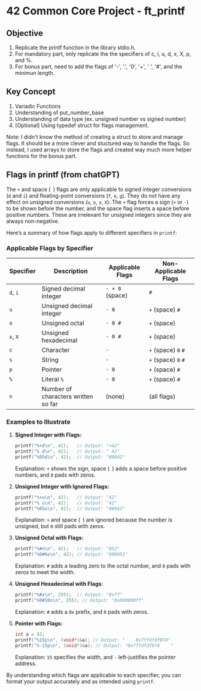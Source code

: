 # 42 Common Core Project - ft_printf

## Objective

1. Replicate the printf function in the library stdio.h.
2. For mandatory part, only replicate the the specifiers of c, i, u, d, x, X, p, and %.
3. For bonus part, need to add the flags of '-', '.', '0', '+', ' ', '#', and the minimun length.

## Key Concept

1. Variadic Functions
2. Understanding of put_number_base
3. Understanding of data type (ex. unsigned number vs signed number)
4. [Optional] Using typedef struct for flags management.

Note:
I didn't know the method of creating a struct to store and manage flags. It should be a more clever and stuctured way to handle the flags. So instead, I used arrays to store the flags and created way much more helper functions for the bonus part.

## Flags in printf (from chatGPT)

The `+` and space (` `) flags are only applicable to signed integer conversions (`d` and `i`) and floating-point conversions (`f`, `e`, `g`). They do not have any effect on unsigned conversions (`u`, `o`, `x`, `X`). The `+` flag forces a sign (`+` or `-`) to be shown before the number, and the space flag inserts a space before positive numbers. These are irrelevant for unsigned integers since they are always non-negative.

Here’s a summary of how flags apply to different specifiers in `printf`:

### Applicable Flags by Specifier

| Specifier | Description                          | Applicable Flags       | Non-Applicable Flags  |
|-----------|--------------------------------------|------------------------|-----------------------|
| `d`, `i`  | Signed decimal integer               | `- + 0` (space)        | `#`                   |
| `u`       | Unsigned decimal integer             | `- 0`                  | `+` (space) `#`       |
| `o`       | Unsigned octal                       | `- 0 #`                | `+` (space)           |
| `x`, `X`  | Unsigned hexadecimal                 | `- 0 #`                | `+` (space)           |
| `c`       | Character                            | `-`                    | `+` (space) `0` `#`   |
| `s`       | String                               | `-`                    | `+` (space) `0` `#`   |
| `p`       | Pointer                              | `- 0`                  | `+` (space) `#`       |
| `%`       | Literal `%`                          | `- 0`                  | `+` (space) `#`       |
| `n`       | Number of characters written so far  | (none)                 | (all flags)           |

### Examples to Illustrate

1. **Signed Integer with Flags:**
   ```c
   printf("%+d\n", 42);   // Output: "+42"
   printf("% d\n", 42);   // Output: " 42"
   printf("%05d\n", 42);  // Output: "00042"
   ```
   Explanation: `+` shows the sign, space (` `) adds a space before positive numbers, and `0` pads with zeros.

2. **Unsigned Integer with Ignored Flags:**
   ```c
   printf("%+u\n", 42);   // Output: "42"
   printf("% u\n", 42);   // Output: "42"
   printf("%05u\n", 42);  // Output: "00042"
   ```
   Explanation: `+` and space (` `) are ignored because the number is unsigned, but `0` still pads with zeros.

3. **Unsigned Octal with Flags:**
   ```c
   printf("%#o\n", 42);   // Output: "052"
   printf("%0#6o\n", 42); // Output: "000052"
   ```
   Explanation: `#` adds a leading zero to the octal number, and `0` pads with zeros to meet the width.

4. **Unsigned Hexadecimal with Flags:**
   ```c
   printf("%#x\n", 255);  // Output: "0xff"
   printf("%0#10x\n", 255); // Output: "0x000000ff"
   ```
   Explanation: `#` adds a `0x` prefix, and `0` pads with zeros.

5. **Pointer with Flags:**
   ```c
   int a = 42;
   printf("%15p\n", (void*)&a); // Output: "    0x7ffdfdf074"
   printf("%-15p\n", (void*)&a); // Output: "0x7ffdfdf074    "
   ```
   Explanation: `15` specifies the width, and `-` left-justifies the pointer address.

By understanding which flags are applicable to each specifier, you can format your output accurately and as intended using `printf`.
